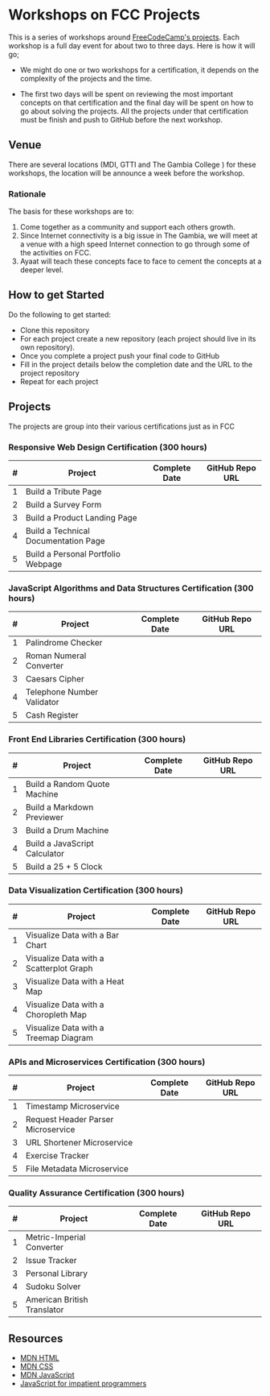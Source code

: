 # Workshops on FCC Projects

This is a series of workshops around [FreeCodeCamp's projects](https://www.freecodecamp.org/learn). Each workshop is a full day event for about two to three days. Here is how it will go;

- We might do one or two workshops for a certification, it depends on the complexity of the projects and the time.

- The first two days will be spent on reviewing the most important concepts  on that certification and the final day will be spent on how to go about solving the projects. All the projects under that certification must be finish and push to GitHub before the next workshop.

  

## Venue

There are several locations (MDI, GTTI and The Gambia College ) for these workshops, the location will be announce a week before the workshop.

### Rationale

The basis for these workshops are to:

1. Come together as a community and support each others growth.
2. Since Internet connectivity is a big issue in The Gambia, we will meet at a venue with a high speed Internet connection to go through some of the activities on FCC.
3. Ayaat will teach these concepts face to face to cement the concepts at a deeper level.



## How to get Started

Do the following to get started:

- Clone this repository
- For each project create a new repository (each project should live in its own repository).
- Once you complete a project push your final code to GitHub
- Fill in the project details below the completion date and the URL to the project repository
- Repeat for each project



## Projects

The projects are group into their various certifications just as in FCC

### Responsive Web Design Certification (300 hours)

| #    | Project                              | Complete Date | GitHub Repo URL |
| ---- | ------------------------------------ | ------------- | --------------- |
| 1    | Build a Tribute Page                 |               |                 |
| 2    | Build a Survey Form                  |               |                 |
| 3    | Build a Product Landing Page         |               |                 |
| 4    | Build a Technical Documentation Page |               |                 |
| 5    | Build a Personal Portfolio Webpage   |               |                 |



### JavaScript Algorithms and Data Structures Certification (300 hours)

| #    | Project                    | Complete Date | GitHub Repo URL |
| ---- | -------------------------- | ------------- | --------------- |
| 1    | Palindrome Checker         |               |                 |
| 2    | Roman Numeral Converter    |               |                 |
| 3    | Caesars Cipher             |               |                 |
| 4    | Telephone Number Validator |               |                 |
| 5    | Cash Register              |               |                 |



### Front End Libraries Certification (300 hours)

| #    | Project                       | Complete Date | GitHub Repo URL |
| ---- | ----------------------------- | ------------- | --------------- |
| 1    | Build a Random Quote Machine  |               |                 |
| 2    | Build a Markdown Previewer    |               |                 |
| 3    | Build a Drum Machine          |               |                 |
| 4    | Build a JavaScript Calculator |               |                 |
| 5    | Build a 25 + 5 Clock          |               |                 |



### Data Visualization Certification (300 hours)

| #    | Project                                 | Complete Date | GitHub Repo URL |
| ---- | --------------------------------------- | ------------- | --------------- |
| 1    | Visualize Data with a Bar Chart         |               |                 |
| 2    | Visualize Data with a Scatterplot Graph |               |                 |
| 3    | Visualize Data with a Heat Map          |               |                 |
| 4    | Visualize Data with a Choropleth Map    |               |                 |
| 5    | Visualize Data with a Treemap Diagram   |               |                 |



### APIs and Microservices Certification (300 hours)

| #    | Project                            | Complete Date | GitHub Repo URL |
| ---- | ---------------------------------- | ------------- | --------------- |
| 1    | Timestamp Microservice             |               |                 |
| 2    | Request Header Parser Microservice |               |                 |
| 3    | URL Shortener Microservice         |               |                 |
| 4    | Exercise Tracker                   |               |                 |
| 5    | File Metadata Microservice         |               |                 |



### Quality Assurance Certification (300 hours)

| #    | Project                     | Complete Date | GitHub Repo URL |
| ---- | --------------------------- | ------------- | --------------- |
| 1    | Metric-Imperial Converter   |               |                 |
| 2    | Issue Tracker               |               |                 |
| 3    | Personal Library            |               |                 |
| 4    | Sudoku Solver               |               |                 |
| 5    | American British Translator |               |                 |



## Resources

- [MDN HTML](https://developer.mozilla.org/en-US/docs/Web/HTML)
- [MDN CSS](https://developer.mozilla.org/en-US/docs/Web/CSS)
- [MDN JavaScript](https://developer.mozilla.org/en-US/docs/Web/JavaScript)
- [JavaScript for impatient programmers](https://exploringjs.com/impatient-js/)